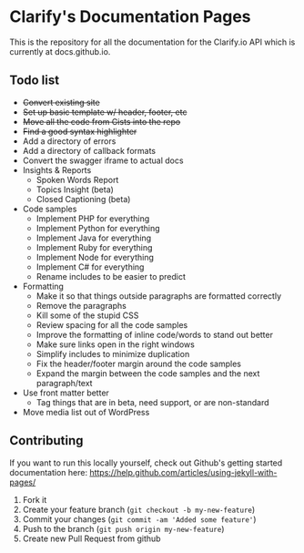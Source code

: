 # Clarify's Documentation Pages

This is the repository for all the documentation for the Clarify.io API which is currently at docs.github.io.


## Todo list

* ~~Convert existing site~~
* ~~Set up basic template w/ header, footer, etc~~
* ~~Move all the code from Gists into the repo~~
* ~~Find a good syntax highlighter~~
* Add a directory of errors
* Add a directory of callback formats
* Convert the swagger iframe to actual docs
* Insights & Reports
  * Spoken Words Report
  * Topics Insight (beta)
  * Closed Captioning (beta)
* Code samples
  * Implement PHP for everything
  * Implement Python for everything
  * Implement Java for everything
  * Implement Ruby for everything
  * Implement Node for everything
  * Implement C# for everything
  * Rename includes to be easier to predict
* Formatting
  * Make it so that things outside paragraphs are formatted correctly
  * Remove the paragraphs
  * Kill some of the stupid CSS
  * Review spacing for all the code samples
  * Improve the formatting of inline code/words to stand out better
  * Make sure links open in the right windows
  * Simplify includes to minimize duplication
  * Fix the header/footer margin around the code samples
  * Expand the margin between the code samples and the next paragraph/text
* Use front matter better
  * Tag things that are in beta, need support, or are non-standard
* Move media list out of WordPress

## Contributing

If you want to run this locally yourself, check out Github's getting started documentation here: https://help.github.com/articles/using-jekyll-with-pages/

1. Fork it
2. Create your feature branch (`git checkout -b my-new-feature`)
3. Commit your changes (`git commit -am 'Added some feature'`)
4. Push to the branch (`git push origin my-new-feature`)
5. Create new Pull Request from github